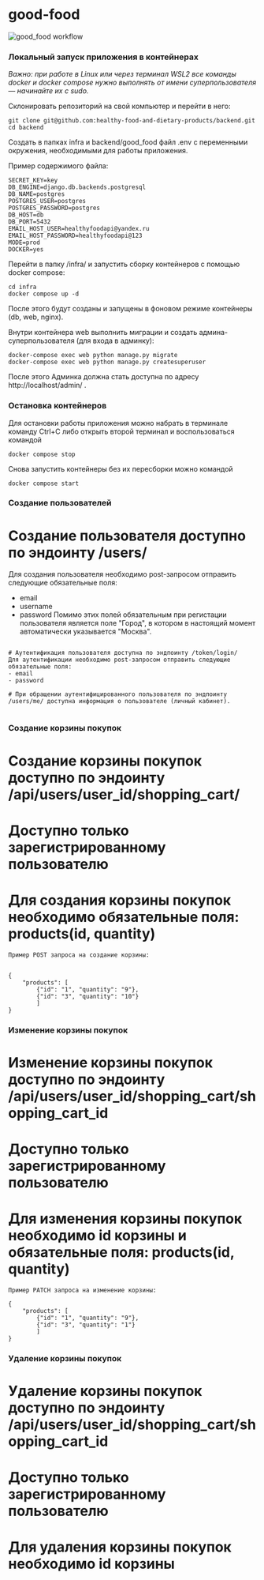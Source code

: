 # good-food

![good_food workflow](https://github.com/healthy-food-and-dietary-products/backend/actions/workflows/good_food_workflow.yaml/badge.svg)

### Локальный запуск приложения в контейнерах

_Важно: при работе в Linux или через терминал WSL2 все команды docker и docker compose нужно выполнять от имени суперпользователя — начинайте их с sudo._

Склонировать репозиторий на свой компьютер и перейти в него:
```
git clone git@github.com:healthy-food-and-dietary-products/backend.git
cd backend
```

Создать в папках infra и backend/good_food файл .env с переменными окружения, необходимыми 
для работы приложения.

Пример содержимого файла:
```
SECRET_KEY=key
DB_ENGINE=django.db.backends.postgresql
DB_NAME=postgres
POSTGRES_USER=postgres
POSTGRES_PASSWORD=postgres
DB_HOST=db
DB_PORT=5432
EMAIL_HOST_USER=healthyfoodapi@yandex.ru
EMAIL_HOST_PASSWORD=healthyfoodapi@123
MODE=prod
DOCKER=yes
```

Перейти в папку /infra/ и запустить сборку контейнеров с помощью 
docker compose: 
```
cd infra
docker compose up -d
```
После этого будут созданы и запущены в фоновом режиме контейнеры 
(db, web, nginx).

Внутри контейнера web выполнить миграции и создать админа-суперпользователя (для входа 
в админку):
```
docker-compose exec web python manage.py migrate
docker-compose exec web python manage.py createsuperuser
```
После этого Админка должна стать доступна по адресу http://localhost/admin/ .

### Остановка контейнеров

Для остановки работы приложения можно набрать в терминале команду Ctrl+C 
либо открыть второй терминал и воспользоваться командой
```
docker compose stop 
```
Снова запустить контейнеры без их пересборки можно командой
```
docker compose start 
```

### Создание пользователей

# Создание пользователя доступно по эндоинту /users/
Для создания пользователя необходимо post-запросом отправить следующие обязательные поля:
- email
- username
- password
Помимо этих полей обязательным при регистации пользователя является поле "Город", в котором в настоящий момент автоматически указывается "Москва". 
```

# Аутентификация пользователя доступна по эндпоинту /token/login/
Для аутентификации необходимо post-запросом отправить следующие обязательные поля:
- email
- password

# При обращении аутентифицированного пользователя по эндпоинту /users/me/ доступна информация о пользователе (личный кабинет).


```
### Создание корзины покупок

# Создание корзины покупок доступно по эндоинту /api/users/user_id/shopping_cart/
#  Доступно только зарегистрированному пользователю
#  Для создания корзины покупок необходимо обязательные поля: products(id, quantity)
```
Пример POST запроса на создание корзины:


{
    "products": [
        {"id": "1", "quantity": "9"}, 
        {"id": "3", "quantity": "10"}
        ]
}

```

### Изменение корзины покупок

# Изменение корзины покупок доступно по эндоинту /api/users/user_id/shopping_cart/shopping_cart_id
#  Доступно только зарегистрированному пользователю
#  Для  изменения корзины покупок необходимо id корзины и обязательные поля: products(id, quantity)
```
Пример PATCH запроса на изменение корзины:

{
    "products": [
        {"id": "1", "quantity": "9"}, 
        {"id": "3", "quantity": "1"}
        ]
}

```

### Удаление корзины покупок

# Удаление корзины покупок доступно по эндоинту /api/users/user_id/shopping_cart/shopping_cart_id
#  Доступно только зарегистрированному пользователю
#  Для удаления корзины покупок необходимо id корзины
